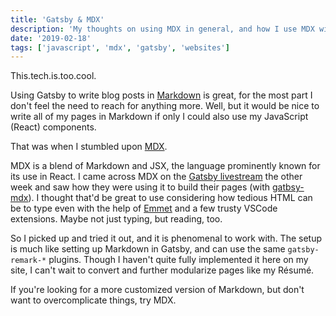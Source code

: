 ```yaml
---
title: 'Gatsby & MDX'
description: 'My thoughts on using MDX in general, and how I use MDX with Gatsby'
date: '2019-02-18'
tags: ['javascript', 'mdx', 'gatsby', 'websites']
---
```


This.tech.is.too.cool.

Using Gatsby to write blog posts in [Markdown](https://en.wikipedia.org/wiki/Markdown) is great, for the most part I don't feel the need to reach for anything more. Well, but it would be nice to write all of my pages in Markdown if only I could also use my JavaScript (React) components.

That was when I stumbled upon [MDX](https://github.com/mdx-js/mdx).

MDX is a blend of Markdown and JSX, the language prominently known for its use in React. I came across MDX on the [Gatsby livestream](https://www.youtube.com/watch?v=PS2784YfPpw) the other week and saw how they were using it to build their pages (with [gatbsy-mdx](https://gatsby-plugin-mdx.netlify.com/)). I thought that'd be great to use considering how tedious HTML can be to type even with the help of [Emmet](https://emmet.io/) and a few trusty VSCode extensions. Maybe not just typing, but reading, too.

So I picked up and tried it out, and it is phenomenal to work with. The setup is much like setting up Markdown in Gatsby, and can use the same `gatsby-remark-*` plugins. Though I haven't quite fully implemented it here on my site, I can't wait to convert and further modularize pages like my Résumé.

If you're looking for a more customized version of Markdown, but don't want to overcomplicate things, try MDX. 